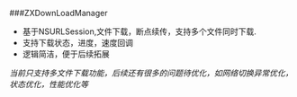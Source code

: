 ###ZXDownLoadManager

 *  基于NSURLSession,文件下载，断点续传，支持多个文件同时下载.
 *  支持下载状态，进度，速度回调
 *  逻辑简洁，便于后续拓展

*当前只支持多文件下载功能，后续还有很多的问题待优化，如网络切换异常优化，状态优化，性能优化等*